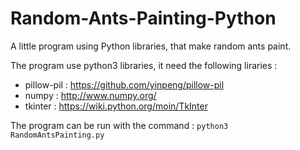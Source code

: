 # Random-Ants-Painting-Python
A little program using Python libraries, that make random ants paint.

The program use python3 libraries, it need the following liraries :

- pillow-pil : https://github.com/yinpeng/pillow-pil
- numpy : http://www.numpy.org/
- tkinter : https://wiki.python.org/moin/TkInter

The program can be run with the command :
	```python3 RandomAntsPainting.py```
